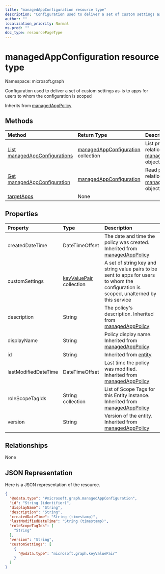 ```yaml
---
title: "managedAppConfiguration resource type"
description: "Configuration used to deliver a set of custom settings as-is to apps for users to whom the configuration is scoped"
author: ""
localization_priority: Normal
ms.prod: ""
doc_type: resourcePageType
---
```


# managedAppConfiguration resource type


Namespace: microsoft.graph

Configuration used to deliver a set of custom settings as-is to apps for users to whom the configuration is scoped


Inherits from [managedAppPolicy](../resources/managedapppolicy.md)

## Methods
|Method|Return Type|Description|
|:---|:---|:---|
|[List managedAppConfigurations](../api/managedappconfiguration-list.md)|[managedAppConfiguration](../resources/managedappconfiguration.md) collection|List properties and relationships of the [managedAppConfiguration](../resources/managedappconfiguration.md) objects.|
|[Get managedAppConfiguration](../api/managedappconfiguration-get.md)|[managedAppConfiguration](../resources/managedappconfiguration.md)|Read properties and relationships of the [managedAppConfiguration](../resources/managedappconfiguration.md) object.|
|[targetApps](../api/managedappconfiguration-targetapps.md)|None||

## Properties
|Property|Type|Description|
|:---|:---|:---|
|createdDateTime|DateTimeOffset|The date and time the policy was created. Inherited from [managedAppPolicy](../resources/managedapppolicy.md)|
|customSettings|[keyValuePair](../resources/keyvaluepair.md) collection|A set of string key and string value pairs to be sent to apps for users to whom the configuration is scoped, unalterned by this service|
|description|String|The policy's description. Inherited from [managedAppPolicy](../resources/managedapppolicy.md)|
|displayName|String|Policy display name. Inherited from [managedAppPolicy](../resources/managedapppolicy.md)|
|id|String| Inherited from [entity](../resources/entity.md)|
|lastModifiedDateTime|DateTimeOffset|Last time the policy was modified. Inherited from [managedAppPolicy](../resources/managedapppolicy.md)|
|roleScopeTagIds|String collection|List of Scope Tags for this Entity instance. Inherited from [managedAppPolicy](../resources/managedapppolicy.md)|
|version|String|Version of the entity. Inherited from [managedAppPolicy](../resources/managedapppolicy.md)|

## Relationships
None

## JSON Representation
Here is a JSON representation of the resource.
<!-- {
  "blockType": "resource",
  "keyProperty": "id",
  "@odata.type": "microsoft.graph.managedAppConfiguration",
  "baseType": "microsoft.graph.managedAppPolicy",
  "openType": false
}
-->
``` json
{
  "@odata.type": "#microsoft.graph.managedAppConfiguration",
  "id": "String (identifier)",
  "displayName": "String",
  "description": "String",
  "createdDateTime": "String (timestamp)",
  "lastModifiedDateTime": "String (timestamp)",
  "roleScopeTagIds": [
    "String"
  ],
  "version": "String",
  "customSettings": [
    {
      "@odata.type": "microsoft.graph.keyValuePair"
    }
  ]
}
```


